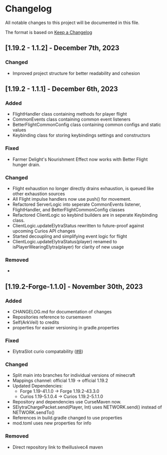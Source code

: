 # Changelog
All notable changes to this project will be documented in this file.

The format is based on [Keep a Changelog](http://keepachangelog.com/en/1.0.0/)
## [1.19.2 - 1.1.2] - December 7th, 2023

### Changed

- Improved project structure for better readability and cohesion

## [1.19.2 - 1.1.1] - December 6th, 2023

### Added

- FlightHandler class containing methods for player flight
- CommonEvents class containing common event listeners
- BetterFlightCommonConfig class containing common configs and static values
- Keybinding class for storing keybindings settings and constructors

### Fixed

- Farmer Delight's Nourishment Effect now works with Better Flight hunger drain.

### Changed

- Flight exhaustion no longer directly drains exhaustion, is queued like other exhaustion sources
- All Flight impulse handlers now use push() for movement.
- Refactored ServerLogic into seperate CommonEvents listener, FlightHandler, and BetterFlightCommonConfig classes
- Refactored ClientLogic so keybind builders are in seperate Keybinding class.
- ClientLogic.updateElytraStatus rewritten to future-proof against upcoming Curios API changes
- Started decoupling and simplifying event logic for flight
- ClientLogic.updateElytraStatus(player) renamed to isPlayerWearingElytra(player) for clarity of new usage
### Removed

- 

## [1.19.2-Forge-1.1.0] - November 30th, 2023

### Added

- CHANGELOG.md for documentation of changes
- Repositories reference to cursemaven
- Self(ArkVeil) to credits
- properties for easier versioning in gradle.properties

### Fixed

- ElytraSlot curio compatability ([#8](https://github.com/rejahtavi/betterflight/issues/8))

### Changed

- Split main into branches for individual versions of minecraft
- Mappings channel: official 1.19 -> official 1.19.2
- Updated Dependencies: 
  - Forge 1.19-41.1.0 -> Forge 1.19.2-43.3.0
  - Curios 1.19-5.1.0.4 -> Curios 1.19.2-5.1.1.0
- Repository and dependencies use CurseMaven now.
- SElytraChargePacket.send(Player, Int) uses NETWORK.send() instead of NETWORK.sendTo()
- References in build.gradle changed to use properties
- mod.toml uses new properties for info

### Removed

- Direct repository link to theillusivec4 maven
